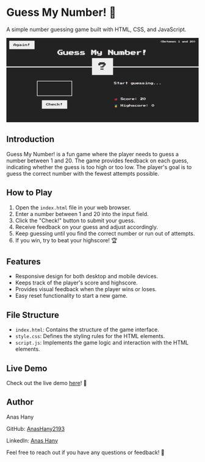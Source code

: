 # Guess My Number! 🎲

A simple number guessing game built with HTML, CSS, and JavaScript.

![Screenshot](img/screenshot.png)

## Introduction

Guess My Number! is a fun game where the player needs to guess a number between 1 and 20. The game provides feedback on each guess, indicating whether the guess is too high or too low. The player's goal is to guess the correct number with the fewest attempts possible.

## How to Play

1. Open the `index.html` file in your web browser.
2. Enter a number between 1 and 20 into the input field.
3. Click the "Check!" button to submit your guess.
4. Receive feedback on your guess and adjust accordingly.
5. Keep guessing until you find the correct number or run out of attempts.
6. If you win, try to beat your highscore! 🏆

## Features

- Responsive design for both desktop and mobile devices.
- Keeps track of the player's score and highscore.
- Provides visual feedback when the player wins or loses.
- Easy reset functionality to start a new game.

## File Structure

- `index.html`: Contains the structure of the game interface.
- `style.css`: Defines the styling rules for the HTML elements.
- `script.js`: Implements the game logic and interaction with the HTML elements.

## Live Demo

Check out the live demo [here](https://guess-my-number-2193.netlify.app/)! 🚀

## Author

Anas Hany

GitHub: [AnasHany2193](https://github.com/AnasHany2193)

LinkedIn: [Anas Hany](https://www.linkedin.com/in/anashany219/)

Feel free to reach out if you have any questions or feedback! 📧
